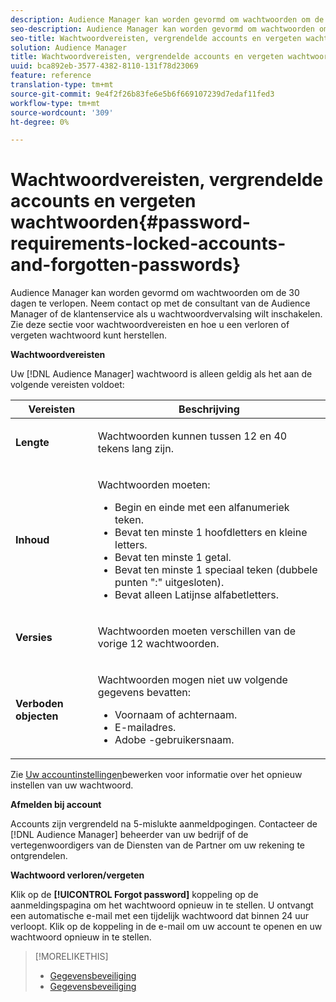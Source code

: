 ```yaml
---
description: Audience Manager kan worden gevormd om wachtwoorden om de 30 dagen te verlopen. Neem contact op met de consultant van de Audience Manager of de klantenservice als u wachtwoordvervalsing wilt inschakelen. Zie deze sectie voor wachtwoordvereisten en hoe u een verloren of vergeten wachtwoord kunt herstellen.
seo-description: Audience Manager kan worden gevormd om wachtwoorden om de 30 dagen te verlopen. Neem contact op met de consultant van de Audience Manager of de klantenservice als u wachtwoordvervalsing wilt inschakelen. Zie deze sectie voor wachtwoordvereisten en hoe u een verloren of vergeten wachtwoord kunt herstellen.
seo-title: Wachtwoordvereisten, vergrendelde accounts en vergeten wachtwoorden
solution: Audience Manager
title: Wachtwoordvereisten, vergrendelde accounts en vergeten wachtwoorden
uuid: bca892eb-3577-4382-8110-131f78d23069
feature: reference
translation-type: tm+mt
source-git-commit: 9e4f2f26b83fe6e5b6f669107239d7edaf11fed3
workflow-type: tm+mt
source-wordcount: '309'
ht-degree: 0%

---
```



# Wachtwoordvereisten, vergrendelde accounts en vergeten wachtwoorden{#password-requirements-locked-accounts-and-forgotten-passwords}

Audience Manager kan worden gevormd om wachtwoorden om de 30 dagen te verlopen. Neem contact op met de consultant van de Audience Manager of de klantenservice als u wachtwoordvervalsing wilt inschakelen. Zie deze sectie voor wachtwoordvereisten en hoe u een verloren of vergeten wachtwoord kunt herstellen.

<!-- 

c_password_requirements.xml

 -->

**Wachtwoordvereisten**

Uw [!DNL Audience Manager] wachtwoord is alleen geldig als het aan de volgende vereisten voldoet:

<table id="table_9B79E9F634664F6B995649E3158CCF20"> 
 <thead> 
  <tr> 
   <th colname="col1" class="entry"> Vereisten </th> 
   <th colname="col2" class="entry"> Beschrijving </th> 
  </tr> 
 </thead>
 <tbody> 
  <tr> 
   <td colname="col1"> <p> <b>Lengte</b> </p> </td> 
   <td colname="col2"> <p>Wachtwoorden kunnen tussen 12 en 40 tekens lang zijn. </p> </td> 
  </tr> 
  <tr> 
   <td colname="col1"> <p> <b>Inhoud</b> </p> </td> 
   <td colname="col2"> <p>Wachtwoorden moeten: </p> <p> 
     <ul id="ul_70F64B9DE90E463098DFA8AB8349CF0B"> 
      <li id="li_2FBA66E47F4A4E1BB01DE3722821E100">Begin en einde met een alfanumeriek teken. </li> 
      <li id="li_1390D4C9A48944B68B891EE6CB734BBC">Bevat ten minste 1 hoofdletters en kleine letters. </li> 
      <li id="li_B75B64A005804262BAAF0F1901D63358">Bevat ten minste 1 getal. </li> 
      <li id="li_28452022AF4743B8B159187BBD10890A">Bevat ten minste 1 speciaal teken (dubbele punten ":" uitgesloten). </li> 
      <li id="li_C02B931ABAB84FFE9B87AEBAEDF34EF3">Bevat alleen Latijnse alfabetletters. </li> 
     </ul> </p> </td> 
  </tr> 
  <tr> 
   <td colname="col1"> <p> <b>Versies</b> </p> </td> 
   <td colname="col2"> <p> Wachtwoorden moeten verschillen van de vorige 12 wachtwoorden. </p> </td> 
  </tr> 
  <tr> 
   <td colname="col1"> <p> <b>Verboden objecten</b> </p> </td> 
   <td colname="col2"> <p> Wachtwoorden mogen niet uw volgende gegevens bevatten: </p> <p> 
     <ul id="ul_08DE186AF56E401B933256E69279847A"> 
      <li id="li_CC854F7F86484774A76CCF927E1400B4">Voornaam of achternaam. </li> 
      <li id="li_74ACCF3DE717473B8AB9B1720DD891E7">E-mailadres. </li> 
      <li id="li_09C1F699BF6843ACAB4E68D2F57461AB"><span class="keyword"> Adobe</span> -gebruikersnaam. </li> 
     </ul> </p> </td> 
  </tr> 
 </tbody> 
</table>

Zie [Uw accountinstellingen](../features/administration/edit-account-settings.md)bewerken voor informatie over het opnieuw instellen van uw wachtwoord.

**Afmelden bij account**

Accounts zijn vergrendeld na 5-mislukte aanmeldpogingen. Contacteer de [!DNL Audience Manager] beheerder van uw bedrijf of de vertegenwoordigers van de Diensten van de Partner om uw rekening te ontgrendelen.

**Wachtwoord verloren/vergeten**

Klik op de **[!UICONTROL Forgot password]** koppeling op de aanmeldingspagina om het wachtwoord opnieuw in te stellen. U ontvangt een automatische e-mail met een tijdelijk wachtwoord dat binnen 24 uur verloopt. Klik op de koppeling in de e-mail om uw account te openen en uw wachtwoord opnieuw in te stellen.

>[!MORELIKETHIS]
>
>* [Gegevensbeveiliging](../overview/data-security-and-privacy/data-security.md)
>* [Gegevensbeveiliging](../overview/data-security-and-privacy/data-privacy.md)

